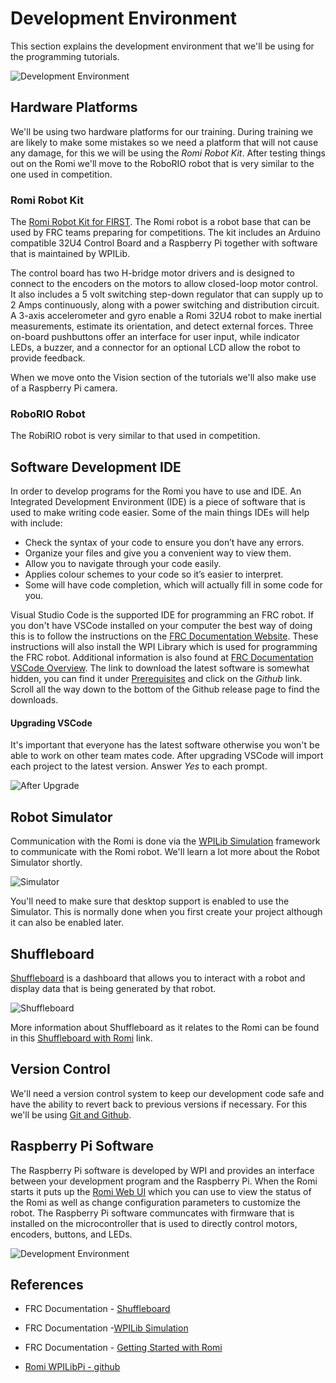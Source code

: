 # Development Environment
This section explains the development environment that we'll be using for the programming tutorials.

![Development Environment](../../images/Romi/Romi.002.jpeg)

## Hardware Platforms
We'll be using two hardware platforms for our training.  During training we are likely to make some mistakes so we need a platform that will not cause any damage, for this we will be using the *Romi Robot Kit*.  After testing things out on the Romi we'll move to the RoboRIO robot that is very similar to the one used in competition.

### Romi Robot Kit
The [Romi Robot Kit for FIRST](https://www.pololu.com/product/4022).  The Romi robot is a robot base that can be used by FRC teams preparing for competitions. The kit includes an Arduino compatible 32U4 Control Board and a Raspberry Pi together with software that is maintained by WPILib.

The control board has two H-bridge motor drivers and is designed to connect to the encoders on the motors to allow closed-loop motor control. It also includes a 5 volt switching step-down regulator that can supply up to 2 Amps continuously, along with a power switching and distribution circuit. A 3-axis accelerometer and gyro enable a Romi 32U4 robot to make inertial measurements, estimate its orientation, and detect external forces. Three on-board pushbuttons offer an interface for user input, while indicator LEDs, a buzzer, and a connector for an optional LCD allow the robot to provide feedback.

When we move onto the Vision section of the tutorials we'll also make use of a Raspberry Pi camera.

### RoboRIO Robot
The RobiRIO robot is very similar to that used in competition.

## Software Development IDE

In order to develop programs for the Romi you have to use and IDE. An Integrated Development Environment (IDE) is a piece of software that is used to make writing code easier. Some of the main things IDEs will help with include: 

- Check the syntax of your code to ensure you don’t have any errors.
- Organize your files and give you a convenient way to view them.
- Allow you to navigate through your code easily.
- Applies colour schemes to your code so it’s easier to interpret.
- Some will have code completion, which will actually fill in some code for you. 

Visual Studio Code is the supported IDE for programming an FRC robot. If you don't have VSCode installed on your computer the best way of doing this is to follow the instructions on the [FRC Documentation Website](https://docs.wpilib.org/en/latest/docs/zero-to-robot/step-2/wpilib-setup.html). These instructions will also install the WPI Library which is used for programming the FRC robot. Additional information is also found at [FRC Documentation VSCode Overview](https://docs.wpilib.org/en/latest/docs/software/vscode-overview/index.html). The link to download the latest software is somewhat hidden, you can find it under [Prerequisites](https://docs.wpilib.org/en/latest/docs/zero-to-robot/step-2/wpilib-setup.html#prerequisites) and click on the *Github* link.  Scroll all the way down to the bottom of the Github release page to find the downloads.

#### Upgrading VSCode
It's important that everyone has the latest software otherwise you won't be able to work on other team mates code.  After upgrading VSCode will import each project to the latest version.  Answer *Yes* to each prompt.

![After Upgrade](../../images/FRCTools/FRCTools.011.jpeg)

## Robot Simulator
 Communication with the Romi is done via the [WPILib Simulation](https://docs.wpilib.org/en/latest/docs/software/wpilib-tools/robot-simulation/index.html) framework to communicate with the Romi robot.  We'll learn a lot more about the Robot Simulator shortly.

![Simulator](../../images/Romi/Romi.008.jpeg)

You'll need to make sure that desktop support is enabled to use the Simulator.  This is normally done when you first create your project although it can also be enabled later.

## Shuffleboard
[Shuffleboard](https://docs.wpilib.org/en/stable/docs/software/wpilib-tools/shuffleboard/index.html) is a dashboard that allows you to interact with a robot and display data that is being generated by that robot.

![Shuffleboard](../../images/Romi/Romi.009.jpeg)

More information about Shuffleboard as it relates to the Romi can be found in this [Shuffleboard with Romi](../../Tools/shuffleboard.md) link.

## Version Control
We'll need a version control system to keep our development code safe and have the ability to revert back to previous versions if necessary. For this we'll be using [Git and Github](../../Tools/git.md).

## Raspberry Pi Software
The Raspberry Pi software is developed by WPI and provides an interface between your development program and the Raspberry Pi. When the Romi starts it puts up the [Romi Web UI](https://docs.wpilib.org/en/stable/docs/romi-robot/web-ui.html) which you can use to view the status of the Romi as well as change configuration parameters to customize the robot. The Raspberry Pi software communcates with firmware that is installed on the microcontroller that is used to directly control motors, encoders, buttons, and LEDs.

![Development Environment](../../images/Romi/Romi.003.jpeg)

## References
- FRC Documentation - [Shuffleboard](https://docs.wpilib.org/en/stable/docs/software/wpilib-tools/shuffleboard/index.html)

- FRC Documentation -[WPILib Simulation](https://docs.wpilib.org/en/latest/docs/software/wpilib-tools/robot-simulation/index.html) 

- FRC Documentation - [Getting Started with Romi](https://docs.wpilib.org/en/stable/docs/romi-robot/index.html)

- [Romi WPILibPi - github](https://github.com/wpilibsuite/WPILibPi/releases)


<!-- <h3><span style="float:left">
<a href="romi">Home</a></span>
<h3>
<span style="float:right">
<a href="romiExample">Next</a></span></h3> -->